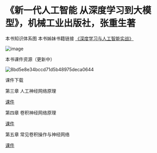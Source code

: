# 《新一代人工智能 从深度学习到大模型》，机械工业出版社，张重生著

本书知识体系图  本书姊妹书籍链接    [《深度学习与人工智能实战》](https://dlbook.github.io/)

![image](https://github.com/user-attachments/assets/024c81c9-bb39-4916-811c-0acaab555f16)

本书课件资源（更新中）

![8bd5e8e34bccd71d5b48975deca0644](https://github.com/user-attachments/assets/90171d7e-c4b2-4987-a42d-e4b4531098f0)

课件下载

第三章  人工神经网络原理  

[课件](https://github.com/chongshengzhang/AIBook/blob/main/3.%20%E4%BA%BA%E5%B7%A5%E7%A5%9E%E7%BB%8F%E7%BD%91%E7%BB%9C%E5%9F%BA%E6%9C%AC%E5%8E%9F%E7%90%86(2025)%20(simplified).pdf)

第四章  卷积神经网络原理  

[课件](https://github.com/chongshengzhang/AIBook/blob/main/4.%20%E5%8D%B7%E7%A7%AF%E7%A5%9E%E7%BB%8F%E7%BD%91%E7%BB%9C%E5%8E%9F%E7%90%86%E4%B8%8E%E8%AF%AF%E5%B7%AE%E5%8F%8D%E5%90%91%E4%BC%A0%E6%92%AD%E5%8E%9F%E7%90%86(2025)(simplified).pdf)

第五章 常见卷积操作与神经网络

[课件](https://github.com/chongshengzhang/AIBook/blob/main/5.%20%E5%B8%B8%E8%A7%81%E5%8D%B7%E7%A7%AF%E6%93%8D%E4%BD%9C%E4%B8%8E%E7%A5%9E%E7%BB%8F%E7%BD%91%E7%BB%9C(2025)(simplified).pdf)
